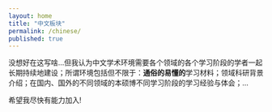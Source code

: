 ```yaml
---
layout: home
title: "中文板块"
permalink: /chinese/
published: true
---
```




没想好在这写啥...但我认为中文学术环境需要各个领域的各个学习阶段的学者一起长期持续地建设；所谓环境包括但不限于：**通俗的易懂的**学习材料；领域科研背景介绍；在国内、国外的不同领域的本硕博不同学习阶段的学习经验与体会；...

希望我尽快有能力加入!

